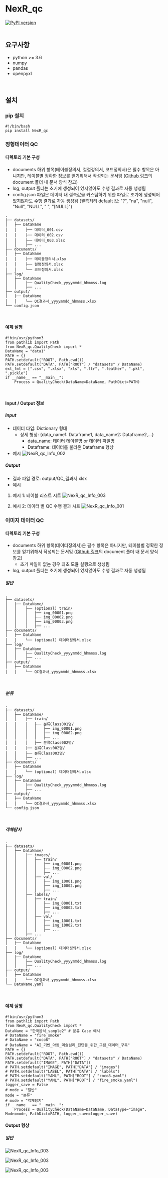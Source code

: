 # NexR_qc
[![PyPI version](https://badge.fury.io/py/NexR-qc.svg)](https://badge.fury.io/py/NexR-qc)
<br><br>

## 요구사항
- python >= 3.6
- numpy
- pandas
- openpyxl
<br>

## 설치

### pip 설치
```
#!/bin/bash
pip install NexR_qc
```

### 정형데이터 QC

#### 디렉토리 기본 구성
- documents 하위 항목(테이블정의서, 컬럼정의서, 코드정의서)은 필수 항목은 아니지만, 테이블별 정확한 정보를 얻기위해서 작성되는 문서임 ([Github 링크](https://github.com/mata-1223/NexR_qc)의 document 폴더 내 문서 양식 참고)
- log, output 폴더는 초기에 생성되어 있지않아도 수행 결과로 자동 생성됨
- config.json 파일은 데이터 내 결측값을 커스텀하기 위한 파일로 초기에 생성되어 있지않아도 수행 결과로 자동 생성됨 (결측처리 default 값: "?", "na", "null", "Null", "NULL", " ", "[NULL]")

```
.
├── datasets/
│   ├── DataName
│   │    ├── 데이터_001.csv
│   │    ├── 데이터_002.csv
│   │    ├── 데이터_003.xlsx
│   │    ├── ...
├── documents/
│   ├── DataName
│   │    ├── 테이블정의서.xlsx
│   │    ├── 컬럼정의서.xlsx
│   │    └── 코드정의서.xlsx
├── log/
│   ├── DataName
│   │    ├── QualityCheck_yyyymmdd_hhmmss.log
│   │    ├── ...
├── output/
│   ├── DataName
│   │    └── QC결과서_yyyymmdd_hhmmss.xlsx
└── config.json
``` 
<br>

#### 예제 실행 
```
#!bin/usr/python3
from pathlib import Path
from NexR_qc.QualityCheck import *
DataName = "data1"
PATH = {}
PATH.setdefault("ROOT", Path.cwd())
PATH.setdefault("DATA", PATH["ROOT"] / "datasets" / DataName)
ext_fmt = [".csv", ".xlsx", "xls", ".ftr", ".feather", ".pkl", ".pickle"]
if __name__ == "__main__":
    Process = QualityCheck(DataName=DataName, PathDict=PATH)
```

<br>

#### Input / Output 정보

##### Input
* 데이터 타입: Dictionary 형태
	* 상세 형상: {data_name1: Dataframe1, data_name2: Dataframe2,…}
		* data_name: 데이터 테이블명 or 데이터 파일명 
		* Dataframe: 데이터를 불러온 Dataframe 형상
* 예시
![NexR_qc_Info_002](https://github.com/mata-1223/NexR_qc/assets/131343466/5e28e8bf-37f2-4cc0-acca-c288bfbd5ccb)

##### Output
* 결과 파일 경로: output/QC_결과서.xlsx
* 예시
1) 예시 1: 테이블 리스트 시트
![NexR_qc_Info_003](https://github.com/mata-1223/NexR_qc/assets/131343466/54605ebe-d45c-4ba9-b219-dd177e08a6b7)

2) 예시 2: 데이터 별 QC 수행 결과 시트
![NexR_qc_Info_001](https://github.com/mata-1223/NexR_qc/assets/131343466/a1613944-4812-40a2-9ec3-6452c104a96b)

### 이미지 데이터 QC

#### 디렉토리 기본 구성
- documents 하위 항목(데이터정의서)은 필수 항목은 아니지만, 테이블별 정확한 정보를 얻기위해서 작성되는 문서임 ([Github 링크](https://github.com/mata-1223/NexR_qc)의 document 폴더 내 문서 양식 참고)
  * 초기 파일이 없는 경우 최초 모듈 실행으로 생성됨
- log, output 폴더는 초기에 생성되어 있지않아도 수행 결과로 자동 생성됨

##### 일반
```
.
├── datasets/
│   ├── DataName/
│   │    ├── (optional) train/
│   │    │   ├── img_00001.png
│   │    │   ├── img_00002.png
│   │    │   ├── img_00003.png
│   │    │   ├── ...
├── documents/
│   ├── DataName
│   │    └── (optional) 데이터정의서.xlsx
├── log/
│   ├── DataName
│   │    ├── QualityCheck_yyyymmdd_hhmmss.log
│   │    ├── ...
├── output/
│   ├── DataName
│   │    └── QC결과서_yyyymmdd_hhmmss.xlsx
``` 
<br>

##### 분류
```
.
├── datasets/
│   ├── DataName/
│   │    ├── train/
│   │    │   ├── 분류Class001명/
│   │    │   │   ├── img_00001.png
│   │    │   │   ├── img_00002.png
│   │    │   │   ├── ...
│   │    │   ├── 분류Class002명/
│   │    ├── 분류Class002명/
│   │    ├── 분류Class003명/
│   │    ├── ...
├── documents/
│   ├── DataName
│   │    └── (optional) 데이터정의서.xlsx
├── log/
│   ├── DataName
│   │    ├── QualityCheck_yyyymmdd_hhmmss.log
│   │    ├── ...
├── output/
│   ├── DataName
│   │    └── QC결과서_yyyymmdd_hhmmss.xlsx
└── config.json
``` 
<br>

##### 객체탐지
```
.
├── datasets/
│   ├── DataName/
│   │    ├── images/
│   │    │   ├── train/
│   │    │   │   ├── img_00001.png
│   │    │   │   ├── img_00002.png
│   │    │   │   ├── ...
│   │    │   ├── val/
│   │    │   │   ├── img_10001.png
│   │    │   │   ├── img_10002.png
│   │    │   │   ├── ...
│   │    ├── labels/
│   │    │   ├── train/
│   │    │   │   ├── img_00001.txt
│   │    │   │   ├── img_00002.txt
│   │    │   │   ├── ...
│   │    │   ├── val/
│   │    │   │   ├── img_10001.txt
│   │    │   │   ├── img_10002.txt
│   │    │   │   ├── ...
│   │    ├── ...
├── documents/
│   ├── DataName
│   │    └── (optional) 데이터정의서.xlsx
├── log/
│   ├── DataName
│   │    ├── QualityCheck_yyyymmdd_hhmmss.log
│   │    ├── ...
├── output/
│   ├── DataName
│   │    └── QC결과서_yyyymmdd_hhmmss.xlsx
└── DataName.yaml
``` 
<br>

#### 예제 실행
```
#!bin/usr/python3
from pathlib import Path
from NexR_qc.QualityCheck import *
DataName = "한국음식_sample2" # 분류 Case 예시
# DataName = "fire_smoke"
# DataName = "coco8"
# DataName = "AI_기반_아동_미술심리_진단을_위한_그림_데이터_구축"
PATH = {}
PATH.setdefault("ROOT", Path.cwd())
PATH.setdefault("DATA", PATH["ROOT"] / "datasets" / DataName)
PATH.setdefault("IMAGE", PATH["DATA"])
# PATH.setdefault("IMAGE", PATH["DATA"] / "images")
# PATH.setdefault("LABEL", PATH["DATA"] / "labels")
# PATH.setdefault("YAML", PATH["ROOT"] / "coco8.yaml")
# PATH.setdefault("YAML", PATH["ROOT"] / "fire_smoke.yaml")
logger_save = False
# mode = "일반"
mode = "분류"
# mode = "객체탐지"
if __name__ == "__main__":
    Process = QualityCheck(DataName=DataName, DataType="image", Mode=mode, PathDict=PATH, logger_save=logger_save)
```

#### Output 형상
##### 일반
![NexR_qc_Info_003](https://github.com/mata-1223/NexR_qc/blob/test/img/NexR_qc_Info_001.png)

![NexR_qc_Info_003](https://github.com/mata-1223/NexR_qc/blob/test/img/NexR_qc_Info_002.png)

![NexR_qc_Info_003](https://github.com/mata-1223/NexR_qc/blob/test/img/NexR_qc_Info_003.png)